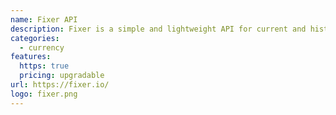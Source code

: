 ```yaml
---
name: Fixer API
description: Fixer is a simple and lightweight API for current and historical foreign exchange (forex) rates.
categories:
  - currency
features:
  https: true
  pricing: upgradable
url: https://fixer.io/
logo: fixer.png
---
```

